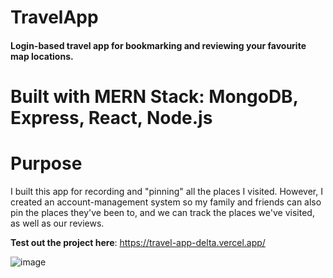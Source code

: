 # TravelApp
#### Login-based travel app for bookmarking and reviewing your favourite map locations. 

# Built with MERN Stack: MongoDB, Express, React, Node.js

# Purpose
I built this app for recording and "pinning" all the places I visited. However, I created an account-management system so my family and friends can also pin the places they've been to, and we can track the places we've visited, as well as our reviews.

**Test out the project here**: https://travel-app-delta.vercel.app/

![image](https://user-images.githubusercontent.com/43831507/139302077-dd7cb16f-c48c-417f-b0b9-2eb272905ed7.png)
